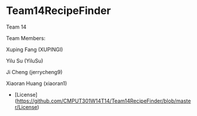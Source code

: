 Team14RecipeFinder
==================
Team 14

Team Members:

   Xuping Fang (XUPINGI)

   Yilu Su (YiluSu)

   Ji Cheng (jerrycheng9)

   Xiaoran Huang (xiaoran1)

* [License] (https://github.com/CMPUT301W14T14/Team14RecipeFinder/blob/master/License)
